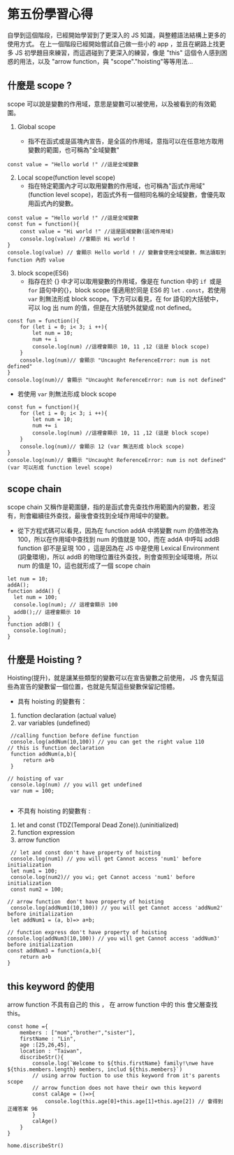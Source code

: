 # 第五份學習心得

自學到這個階段，已經開始學習到了更深入的 JS 知識，與整體語法結構上更多的使用方式。
在上一個階段已經開始嘗試自己做一些小的 app ，並且在網路上找更多 JS 初學題目來練習，而這週碰到了更深入的練習，像是 "this" 這個令人感到困惑的用法，以及 "arrow function，與 "scope"."hoisting"等等用法...

## 什麼是 scope ?

scope 可以說是變數的作用域，意思是變數可以被使用，以及被看到的有效範圍。

1. Global scope

   - 指不在函式或是區塊內宣告，是全區的作用域，意指可以在任意地方取用變數的範圍，也可稱為"全域變數"

```
const value = "Hello world !" //這是全域變數

```

2. Local scope(function level scope)
   - 指在特定範圍內才可以取用變數的作用域，也可稱為"函式作用域"(function level scope)，若函式外有一個相同名稱的全域變數，會優先取用函式內的變數。

```
const value = "Hello world !" //這是全域變數
const fun = function(){
    const value = "Hi world !" //這是區域變數(區域作用域)
    console.log(value) //會顯示 Hi world !
}
console.log(value) // 會顯示 Hello world ! // 變數會使用全域變數，無法讀取到 function 內的 value

```

3. block scope(ES6)
   - 指存在於 {} 中才可以取用變數的作用域，像是在 function 中的 `if `或是`for` 語句中的{}，block scope 僅適用於同是 ES6 的 `let` . `const`，若使用 `var` 則無法形成 block scope。下方可以看見，在 for 語句的大括號中，可以 log 出 num 的值，但是在大括號外就變成 not defined。

```
const fun = function(){
    for (let i = 0; i< 3; i ++){
        let num = 10;
        num += i
        console.log(num) //這裡會顯示 10, 11 ,12 (這是 block scope)
    }
    console.log(num)// 會顯示 "Uncaught ReferenceError: num is not defined"
}
console.log(num)// 會顯示 "Uncaught ReferenceError: num is not defined"

```

- 若使用 `var` 則無法形成 block scope

```
const fun = function(){
    for (let i = 0; i< 3; i ++){
        let num = 10;
        num += i
        console.log(num) //這裡會顯示 10, 11 ,12 (這是 block scope)
    }
    console.log(num)// 會顯示 12 (var 無法形成 block scope)
}
console.log(num)// 會顯示 "Uncaught ReferenceError: num is not defined"(var 可以形成 function level scope)
```

## scope chain

scope chain 又稱作是範圍鏈，指的是函式會先查找作用範圍內的變數，若沒有，則會繼續往外查找，最後會查找到全域作用域中的變數。

- 從下方程式碼可以看見，因為在 function addA 中將變數 num 的值修改為 100，所以在作用域中查找到 num 的值就是 100，而在 addA 中呼叫 addB function 卻不是呈現 100 ，這是因為在 JS 中是使用 Lexical Environment (詞彙環境)，所以 addB 的物理位置往外查找，則會查照到全域環境，所以 num 的值是 10，這也就形成了一個 scope chain

```
let num = 10;
addA();
function addA() {
  let num = 100;
  console.log(num); // 這裡會顯示 100
  addB();// 這裡會顯示 10
}
function addB() {
  console.log(num);
}

```

## 什麼是 Hoisting ?

Hoisting(提升)，就是讓某些類型的變數可以在宣告變數之前使用， JS 會先幫這些為宣告的變數留一個位置，也就是先幫這些變數保留記憶體。

- 具有 hoisting 的變數有：

1. function declaration (actual value)
2. var variables (undefined)
```
 //calling function before define function
 console.log(addNum(10,100)) // you can get the right value 110
// this is function declaration
 function addNum(a,b){
     return a+b
 }

// hoisting of var
 console.log(num) // you will get undefined
 var num = 100;


```
- 不具有 hoisting 的變數有 :

1. let and const (TDZ(Temporal Dead Zone)).(uninitialized)
2. function expression 
3. arrow function 
```
 // let and const don't have property of hoisting
 console.log(num1) // you will get Cannot access 'num1' before initialization
 let num1 = 100;
 console.log(num2)// you wi; get Cannot access 'num1' before initialization
 const num2 = 100;

// arrow function  don't have property of hoisting
 console.log(addNum1(10,100)) // you will get Cannot access 'addNum2' before initialization
 let addNum1 = (a, b)=> a+b;

// function express don't have property of hoisting
console.log(addNum3(10,100)) // you will get Cannot access 'addNum3' before initialization
const addNum3 = function(a,b){
    return a+b
}
```

## this keyword 的使用

arrow function 不具有自己的 this ， 在 arrow function 中的 this 會父層查找 this。
```
const home ={
    members : ["mom","brother","sister"],
    firstName : "Lin",
    age :[25,26,45],
    location : "Taiwan",
    discribeStr(){
        console.log(`Welcome to ${this.firstName} family!\nwe have ${this.members.length} members, includ ${this.members}`)
        // using arrow fuction to use this keyword from it's parents scope
        // arrow function does not have their own this keyword
        const calAge = ()=>{
            console.log(this.age[0]+this.age[1]+this.age[2]) // 會得到正確答案 96
        }
        calAge()
    }
}

home.discribeStr()
```